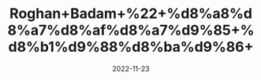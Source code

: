 ---
title: 'Roghan+Badam+%22+%d8%a8%d8%a7%d8%af%d8%a7%d9%85+%d8%b1%d9%88%d8%ba%d9%86+'
date: '2022-11-23' 
metatag: '' 
inventory: '0' 
draft: false 
# meta description 
shortDescripton: 'Almond+oil+may+promote+heart+health%2c+stabilize+blood+sugar+levels%2c+prevent+free+radical+damage+and+help+you+maintain+a+healthy+weight.'
description: 'Oil+%d8%b1%d9%88%d8%ba%d9%86+%d8%aa%db%8c%d9%84'
longdescription: ''
tags: ''
brand: ''
subCategory: ''
unit: '50 ml-Pk'
sellCount: '0'
featured: True
# product Price
price: '200.0'
# Product Short Description
shortDescription: 'Almond+oil+may+promote+heart+health%2c+stabilize+blood+sugar+levels%2c+prevent+free+radical+damage+and+help+you+maintain+a+healthy+weight.'
productID: '5364F412-2243-ED11-996A-005056B3A416'
type: 'products'
category: 'Oil+%d8%b1%d9%88%d8%ba%d9%86+%d8%aa%db%8c%d9%84' 
thumnailproduct: 'https://eraconnect.blob.core.windows.net/product-images/aminsaddiquidawakhana/2e09831f-ea13-4a2e-8a5a-b4fefdb07eb6.webp' 
images:
  - image: 'https://eraconnect.blob.core.windows.net/product-images/aminsaddiquidawakhana/2e09831f-ea13-4a2e-8a5a-b4fefdb07eb6.webp'  
Variants:
---